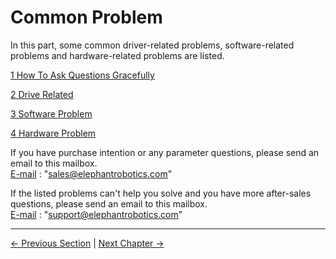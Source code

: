 # Common Problem


In this part, some common driver-related problems, software-related problems and hardware-related problems are listed.


[1 How To Ask Questions Gracefully](IssueFAQ/how_to_ask.md)

[2 Drive Related](IssueFAQ/driver.md)

[3 Software Problem](IssueFAQ/software.md)

[4 Hardware Problem](IssueFAQ/hardware.md)

If you have purchase intention or any parameter questions, please send an email to this mailbox.    
[E-mail](sales@elephantrobotics.com) :  "sales@elephantrobotics.com"


If the listed problems can't help you solve and you have more after-sales questions, please send an email to this mailbox.  
[E-mail](support@elephantrobotics.com) : "support@elephantrobotics.com"

----
[← Previous Section](3.3-MaintenanceandCare.md#) | [Next Chapter →](/4-FirstInstallAndUse/4-FirstInstallAndUse.md)
